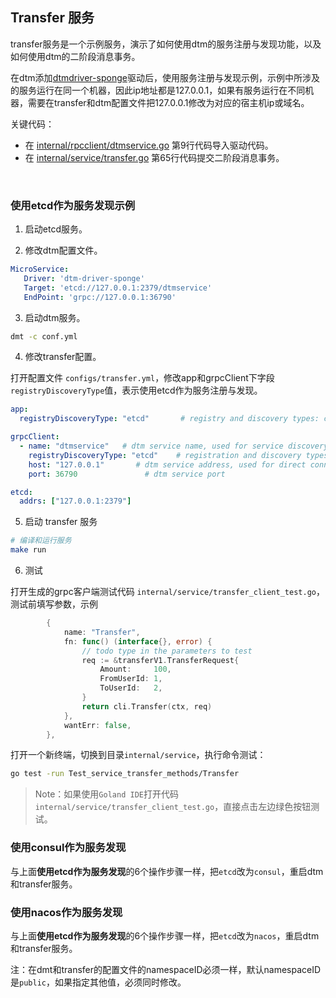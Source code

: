 ## Transfer 服务

transfer服务是一个示例服务，演示了如何使用dtm的服务注册与发现功能，以及如何使用dtm的二阶段消息事务。

在dtm添加[dtmdriver-sponge](https://github.com/zhufuyi/dtmdriver-sponge)驱动后，使用服务注册与发现示例，示例中所涉及的服务运行在同一个机器，因此ip地址都是127.0.0.1，如果有服务运行在不同机器，需要在transfer和dtm配置文件把127.0.0.1修改为对应的宿主机ip或域名。

关键代码：

- 在 [internal/rpcclient/dtmservice.go](internal/rpcclient/dtmservice.go) 第9行代码导入驱动代码。
- 在 [internal/service/transfer.go](internal/service/transfer.go) 第65行代码提交二阶段消息事务。

<br>

### 使用etcd作为服务发现示例

1. 启动etcd服务。

2. 修改dtm配置文件。

```yaml
MicroService:
   Driver: 'dtm-driver-sponge'
   Target: 'etcd://127.0.0.1:2379/dtmservice'
   EndPoint: 'grpc://127.0.0.1:36790'
```

3. 启动dtm服务。

```bash
dmt -c conf.yml
```

4. 修改transfer配置。

打开配置文件 `configs/transfer.yml`，修改app和grpcClient下字段`registryDiscoveryType`值，表示使用etcd作为服务注册与发现。

```yaml
app:
  registryDiscoveryType: "etcd"       # registry and discovery types: consul, etcd, nacos, if empty, registration and discovery are not used

grpcClient:
  - name: "dtmservice"   # dtm service name, used for service discovery
    registryDiscoveryType: "etcd"    # registration and discovery types: consul, etcd, nacos, if empty, connecting to server using host and port
    host: "127.0.0.1"       # dtm service address, used for direct connection
    port: 36790               # dtm service port

etcd:
  addrs: ["127.0.0.1:2379"]
```

5. 启动 transfer 服务

```bash
# 编译和运行服务
make run
```

6. 测试

打开生成的grpc客户端测试代码 `internal/service/transfer_client_test.go`，测试前填写参数，示例

```go
		{
			name: "Transfer",
			fn: func() (interface{}, error) {
				// todo type in the parameters to test
				req := &transferV1.TransferRequest{
					Amount:     100,
					FromUserId: 1,
					ToUserId:   2,
				}
				return cli.Transfer(ctx, req)
			},
			wantErr: false,
		},
```

打开一个新终端，切换到目录`internal/service`，执行命令测试：

```bash
go test -run Test_service_transfer_methods/Transfer
```

> Note：如果使用`Goland IDE`打开代码`internal/service/transfer_client_test.go`，直接点击左边绿色按钮测试。


### 使用consul作为服务发现

与上面**使用etcd作为服务发现**的6个操作步骤一样，把`etcd`改为`consul`，重启dtm和transfer服务。

### 使用nacos作为服务发现

与上面**使用etcd作为服务发现**的6个操作步骤一样，把`etcd`改为`nacos`，重启dtm和transfer服务。

注：在dmt和transfer的配置文件的namespaceID必须一样，默认namespaceID是`public`，如果指定其他值，必须同时修改。
